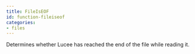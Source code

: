 ```yaml
---
title: FileIsEOF
id: function-fileiseof
categories:
- files
---
```


Determines whether Lucee has reached the end of the file while reading it.
